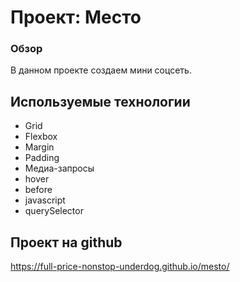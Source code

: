 # Проект: Место

### Обзор
В данном проекте создаем мини соцсеть.

## Используемые технологии 
* Grid
* Flexbox
* Margin
* Padding
* Медиа-запросы
* hover
* before
* javascript
* querySelector


## Проект на github
https://full-price-nonstop-underdog.github.io/mesto/


